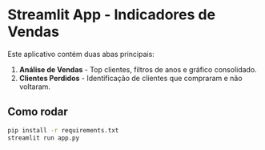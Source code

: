 # Streamlit App - Indicadores de Vendas

Este aplicativo contém duas abas principais:

1. **Análise de Vendas** - Top clientes, filtros de anos e gráfico consolidado.
2. **Clientes Perdidos** - Identificação de clientes que compraram e não voltaram.

## Como rodar
```bash
pip install -r requirements.txt
streamlit run app.py
```
